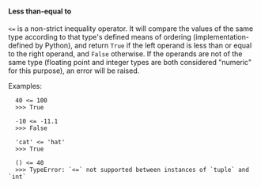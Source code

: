 #### Less than-equal to

`<=` is a non-strict inequality operator. It will compare the values of the
same type according to that type's defined means of ordering (implementation-
defined by Python), and return `True` if the left operand is less than or equal
to the right operand, and `False` otherwise. If the operands are not of the
same type (floating point and integer types are both considered "numeric" for
this purpose), an error will be raised.

Examples:
```
  40 <= 100
  >>> True
  
  -10 <= -11.1
  >>> False
  
  'cat' <= 'hat'
  >>> True
  
  () <= 40
  >>> TypeError: `<=` not supported between instances of `tuple` and `int`
```

